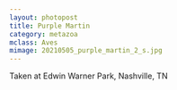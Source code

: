 ```yaml
---
layout: photopost
title: Purple Martin
category: metazoa
mclass: Aves
mimage: 20210505_purple_martin_2_s.jpg
---
```


Taken at Edwin Warner Park, Nashville, TN
